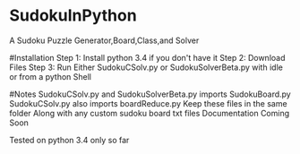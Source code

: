 # SudokuInPython
A Sudoku Puzzle Generator,Board,Class,and Solver


#Installation
	Step 1: Install python 3.4 if you don't have it
	Step 2: Download Files 
	Step 3: Run Either SudokuCSolv.py or SudokuSolverBeta.py with idle or from a python Shell

#Notes
	SudokuCSolv.py and SudokuSolverBeta.py imports SudokuBoard.py
	SudokuCSolv.py also imports boardReduce.py 
	Keep these files in the same folder Along with any custom sudoku board txt files
Documentation Coming Soon

Tested on python 3.4 only so far
